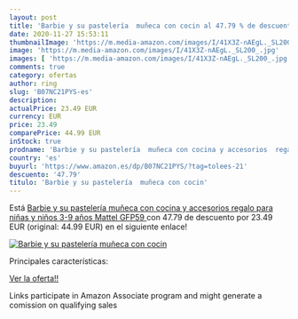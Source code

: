 ```yaml
---
layout: post
title: 'Barbie y su pastelería  muñeca con cocin al 47.79 % de descuento'
date: 2020-11-27 15:53:11
thumbnailImage: 'https://m.media-amazon.com/images/I/41X3Z-nAEgL._SL200_.jpg'
image: 'https://m.media-amazon.com/images/I/41X3Z-nAEgL._SL200_.jpg'
images: [ 'https://m.media-amazon.com/images/I/41X3Z-nAEgL._SL200_.jpg' ]
comments: true
category: ofertas
author: ring
slug: 'B07NC21PYS-es'
description:
actualPrice: 23.49 EUR
currency: EUR
price: 23.49
comparePrice: 44.99 EUR
inStock: true
prodname: 'Barbie y su pastelería  muñeca con cocina y accesorios  regalo para niñas y niños 3-9 años  Mattel GFP59 '
country: 'es'
buyurl: 'https://www.amazon.es/dp/B07NC21PYS/?tag=tolees-21'
descuento: '47.79'
titulo: 'Barbie y su pastelería  muñeca con cocin'
---
```


Está [Barbie y su pastelería  muñeca con cocina y accesorios  regalo para niñas y niños 3-9 años  Mattel GFP59 ](https://www.amazon.es/dp/B07NC21PYS/?tag=tolees-21) con 47.79 de descuento por 23.49 EUR (original: 44.99 EUR) en el siguiente enlace!

[![Barbie y su pastelería  muñeca con cocin](https://m.media-amazon.com/images/I/41X3Z-nAEgL._SL200_.jpg)](https://www.amazon.es/dp/B07NC21PYS/?tag=tolees-21)

Principales características:


[Ver la oferta!!](https://www.amazon.es/dp/B07NC21PYS/?tag=tolees-21)

Links participate in Amazon Associate program and might generate a comission on qualifying sales


